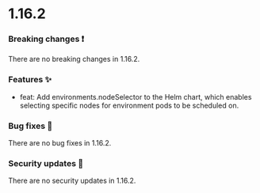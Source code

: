 # 1.16.2

### Breaking changes ❗

There are no breaking changes in 1.16.2.

### Features ✨

- feat: Add environments.nodeSelector to the Helm chart, which enables selecting
  specific nodes for environment pods to be scheduled on.

### Bug fixes 🐛

There are no bug fixes in 1.16.2.

### Security updates 🔐

There are no security updates in 1.16.2.
